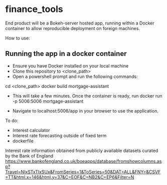 # finance_tools

End product will be a Bokeh-server hosted app, running within a Docker container to allow reproducible deployment on foreign machines.

How to use:
## Running the app in a docker container
- Ensure you have Docker installed on your local machine
- Clone this repository to <clone_path>
- Open a powershell prompt and run the following commands:

cd <clone_path>
docker build mortgage-assistant

- This will take a few minutes. Once the container is ready, run
docker run -p 5006:5006 mortgage-assistant

- Navigate to localhost:5006/app in your browser to use the application.

To do:
- Interest calculator
- Interest rate forecasting outside of fixed term
- dockerfile

Interest rate information obtained from publicly available datasets curated by the Bank of England
https://www.bankofengland.co.uk/boeapps/database/fromshowcolumns.asp?Travel=NIxSTxTIxSUx&FromSeries=1&ToSeries=50&DAT=ALL&FNY=&CSVF=TT&html.x=146&html.y=37&C=EOF&C=NB2&C=EP6&Filter=N

